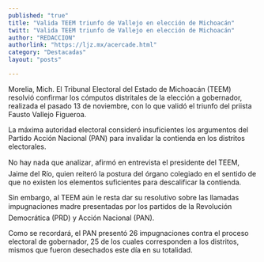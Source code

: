 ```yaml
---
published: "true"
title: "Valida TEEM triunfo de Vallejo en elección de Michoacán"
twitt: "Valida TEEM triunfo de Vallejo en elección de Michoacán"
author: "REDACCION"
authorlink: "https://ljz.mx/acercade.html"
category: "Destacadas"
layout: "posts"

---
```



  Morelia, Mich. El Tribunal Electoral del Estado de Michoacán (TEEM) resolvió confirmar los cómputos distritales de la elección a gobernador, realizada el pasado 13 de noviembre, con lo que validó el triunfo del priista Fausto Vallejo Figueroa.



  La máxima autoridad electoral consideró insuficientes los argumentos del Partido Acción Nacional (PAN) para invalidar la contienda en los distritos electorales.



  No hay nada que analizar, afirmó en entrevista el presidente del TEEM, Jaime del Río, quien reiteró la postura del órgano colegiado en el sentido de que no existen los elementos suficientes para descalificar la contienda.



  Sin embargo, al TEEM aún le resta dar su resolutivo sobre las llamadas impugnaciones madre presentadas por los partidos de la Revolución Democrática (PRD) y Acción Nacional (PAN).



  Como se recordará, el PAN presentó 26 impugnaciones contra el proceso electoral de gobernador, 25 de los cuales corresponden a los distritos, mismos que fueron desechados este día en su totalidad.

